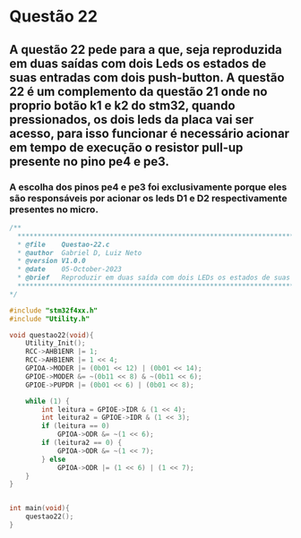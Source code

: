 # Questão 22

## A questão 22 pede para a que, seja reproduzida em duas saídas com dois Leds os estados de suas entradas com dois push-button. A questão 22 é um complemento da questão 21 onde no proprio botão k1 e k2 do stm32, quando pressionados, os dois leds da placa vai ser acesso, para isso funcionar é necessário acionar em tempo de execução o resistor pull-up presente no pino pe4 e pe3.

### A escolha dos pinos pe4 e pe3 foi exclusivamente porque eles são responsáveis por acionar os leds D1 e D2 respectivamente presentes no micro.

````C 
/**
  ***************************************************************************************************
  * @file    Questao-22.c 
  * @author  Gabriel D, Luiz Neto 
  * @version V1.0.0
  * @date    05-October-2023
  * @brief   Reproduzir em duas saída com dois LEDs os estados de suas entradas com dois push-buttons
  ***************************************************************************************************
*/

#include "stm32f4xx.h"
#include "Utility.h"

void questao22(void){
	Utility_Init();
	RCC->AHB1ENR |= 1;
	RCC->AHB1ENR |= 1 << 4;
	GPIOA->MODER |= (0b01 << 12) | (0b01 << 14);
	GPIOE->MODER &= ~(0b11 << 8) & ~(0b11 << 6);
	GPIOE->PUPDR |= (0b01 << 6) | (0b01 << 8);

	while (1) {
		int leitura = GPIOE->IDR & (1 << 4);
		int leitura2 = GPIOE->IDR & (1 << 3);
		if (leitura == 0)
			GPIOA->ODR &= ~(1 << 6);
		if (leitura2 == 0) {
			GPIOA->ODR &= ~(1 << 7);
		} else
			GPIOA->ODR |= (1 << 6) | (1 << 7);
	}
}


int main(void){
    questao22();
}
````
